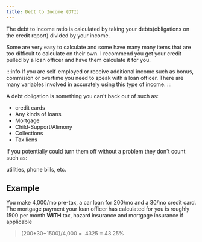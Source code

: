 ```yaml
---
title: Debt to Income (DTI)
---
```


The debt to income ratio is calculated by taking your debts(obligations on the credit report) divided by your income.

Some are very easy to calculate and some have many many items that are too difficult to calculate on their own.
I recommend you get your credit pulled by a loan officer and have them calculate it for you. 

:::info
If you are self-employed or receive additional income such as bonus, commision or overtime you need to 
speak with a loan officer. There are many variables involved in accurately using this type of income.
:::


A debt obligation is something you can't back out of such as:

* credit cards
* Any kinds of loans
* Mortgage 
* Child-Support/Alimony
* Collections
* Tax liens

If you potentially could turn them off without a problem they don't count such as:

utilities, phone bills, etc.


## Example

You make 4,000/mo pre-tax, a car loan for 200/mo and a 30/mo credit card. The mortgage payment your 
loan officer has calculated for you is roughly 1500 per month **WITH** tax, hazard insurance and mortgage insurance if
applicable
> (200+30+1500)/4,000 = .4325 = 43.25% 
